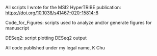 All scripts I wrote for the MSI2 HyperTRIBE publication: https://doi.org/10.1038/s41467-020-15814-8

Code_for_Figures: scripts used to analyze and/or generate figures for manuscript

DESeq2: script plotting DESeq2 output

All code published under my legal name, K Chu
